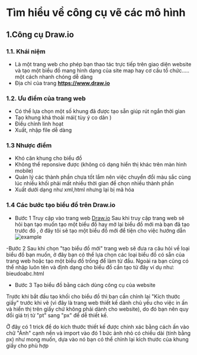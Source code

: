 # Tìm hiểu về công cụ vẽ các mô hình 
## 1.Công cụ Draw.io
### 1.1. Khái niệm 
- Là một trang web cho phép bạn thao tác trực tiếp trên giao diện website và tạo một biểu đồ mang hình dạng của site map hay cơ cấu tổ chức..... một cách nhanh chóng dễ dàng 
- Địa chỉ của trang 
**https://www.draw.io**
### 1.2. Ưu điểm của trang web 
- Có thể lựa chọn một số khung đã được tạo sẵn giúp rút ngắn thời gian 
- Tạo khung khá thoải mái( tùy ý co dãn )
- Điều chỉnh linh hoạt 
- Xuất, nhập file dễ dàng 
### 1.3 Nhược điểm 
- Khó căn khung cho biểu đồ 
- Không thể reponsive được (không có dạng hiển thị khác trên màn hình mobile)
- Quản lý các thành phần chưa tốt lắm nên việc chuyển đổi màu sắc cùng lúc nhiều khối phải mất nhiều thời gian để chọn nhiều thành phần 
- Xuất dưới dạng  như xml,html nhưng lại bị mã hóa 
### 1.4 Các bước tạo biểu đồ trên Draw.io 
- Bước 1 Truy cập vào trang web [Draw.io](https://www.draw.io/)
Sau khi truy cập trang web sẽ hỏi bạn tạo muốn tạo một biểu đồ hay mở lại biểu đồ mới mà bạn đã tạo trước đó , ở đây tôi sẽ tạo một biểu đồ mới để tiện cho việc hướng dẫn 
![example](https://nukeviet.vn/uploads/news/2017_03/anh1.jpg)

-Bước 2 Sau khi chọn "tạo biểu đồ mới" trang web sẽ đưa ra câu hỏi về loại biểu đồ bạn muốn, ở đây bạn có thể lựa chọn các loại biểu đồ có sẵn của trang web hoặc tạo một biểu đồ trống để làm từ đầu.
Ngoài ra bạn cũng có thể nhập luôn tên và định dạng cho biểu đồ cần tạo từ đây ví dụ như: bieudoabc.html



- Bước 3 Tạo biểu đồ bằng cách dùng công cụ của website 

Trước khi bắt đầu tạo khối cho biểu đồ thì bạn cần chỉnh lại "Kích thước giấy" trước khi vẽ (vì đây là trang web thiết kế dành chủ yếu cho việc in ấn và hiển thị trên giấy chứ không phải dành cho website), do đó bạn nên quy đổi giá trị từ "pt" sang "px" để dễ thiết kế.

Ở đây có 1 trick để do kích thước thiết kế được chính xác bằng cách ấn vào chữ "Ảnh" cạnh nền và import vào đó 1 bức ảnh nhỏ có chiều dài (tính bằng px) như mong muốn, dựa vào nó bạn có thể chỉnh lại kích thước của khung giấy cho phù hợp
